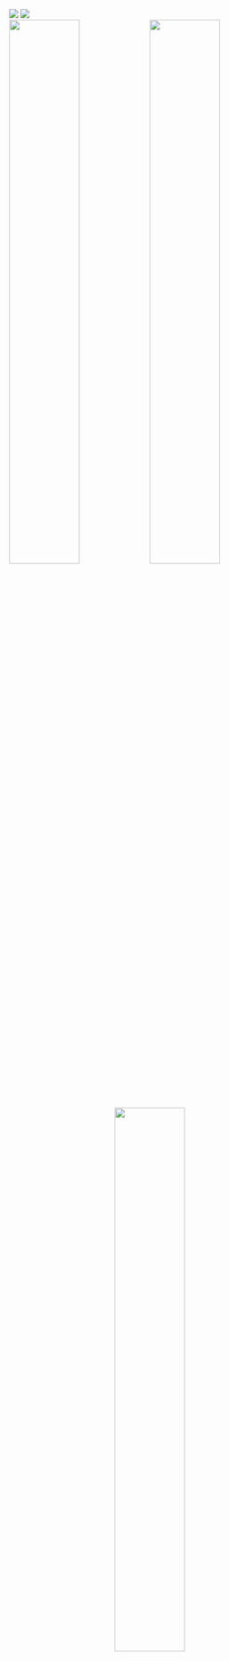 <div align="left">
    <img src="https://lanyard-profile-readme.vercel.app/api/602994882927132731"/>
    <img src="https://user-images.githubusercontent.com/83721477/147168078-2b6b5dc4-a90c-40c7-996d-664f74a74965.png"/>
</div>

<div>
    <img src="https://user-images.githubusercontent.com/83721477/147162900-9ba068bc-11ec-45c9-b852-e9c31500388b.png" width="50%" height="50%"><img src="https://user-images.githubusercontent.com/83721477/147165033-9b3179cd-09ba-4b1b-b58b-354f615c6575.png" width="50%" height="50%">
</div>
<div align="center">
    <img src="https://user-images.githubusercontent.com/83721477/147166104-6003b5aa-52b8-444b-93d9-9fb6389ca19e.png" width="50%" height="50%">
</div>
